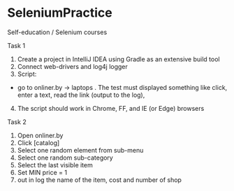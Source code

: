 # SeleniumPractice
Self-education / Selenium courses

Task 1
1. Create a project in IntelliJ IDEA using Gradle as an extensive build tool 
2. Connect web-drivers and log4j logger
3. Script:
 - go to onliner.by -> laptops .
 The test must displayed something like click, enter a text, read the link (output to the log),
 4. The script should work in Chrome, FF, and IE (or Edge) browsers

Task 2
1. Open onliner.by
2. Click [catalog]
3. Select one random element from sub-menu
4. Select one random sub-category
5. Select the last visible item
6. Set MIN price = 1
7. out in log the name of the item, cost and number of shop
